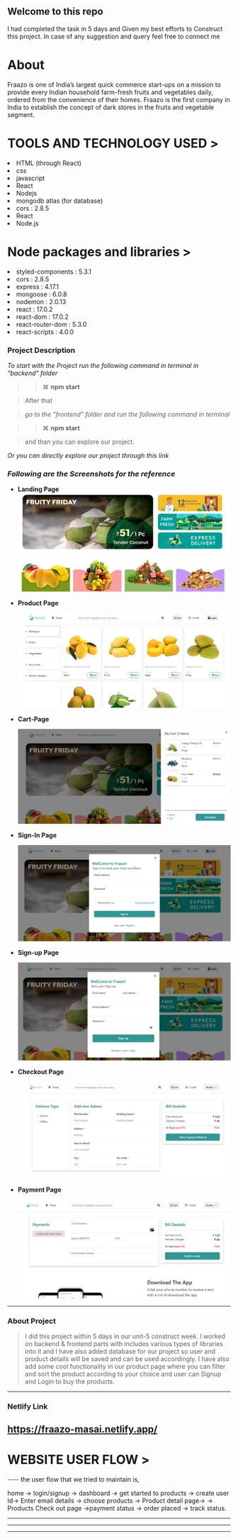 <h2>Welcome to this repo</h2>
I had completed the task in 5 days and Given my best efforts to Construct this project.
In case of any suggestion and query feel free to connect me

 <h1>About </h1>
Fraazo is one of India’s largest quick commerce start-ups on a mission to provide every Indian household farm-fresh fruits and vegetables daily, ordered from the convenience of their homes. Fraazo is the first company in India to establish the concept of dark stores in the fruits and vegetable segment.
 
 
 <h1>TOOLS AND TECHNOLOGY USED ></h1>
  <li>HTML (through React)</li>
    <li>css</li>
<li>javascript</li>  
<li>React</li>
<li>Nodejs</li>
<li>mongodb atlas (for database)</li>
<li>cors : 2.8.5</li>
 <li>React</li>
 <li>Node.js</li>

 
 
  <h1>Node packages and libraries ></h1>
  <li>styled-components : 5.3.1</li>
 <li>cors : 2.8.5</li>
 <li>express : 4.17.1</li>
 <li>mongoose : 6.0.8</li>
<li>nodemon : 2.0.13</li>
 <li>react : 17.0.2</li>
 <li>react-dom : 17.0.2</li>
 <li>react-router-dom : 5.3.0</li>
 <li>react-scripts : 4.0.0</li>

 



### Project Description

_To start with the Project run the following command in terminal in "backend" folder_

> > ⌘ **npm start**

> After that 

> _go to the "frontend" folder and run the following command in terminal_
 
> > ⌘ **npm start**

>   and than you can explore our project.

_Or you can directly explore our project through this link_
 
 
 ### _Following are the Screenshots for the reference_

- **Landing Page**
  ![Landing Page](IMAGES/Landing.png)

- **Product Page**

  ![Product Page](IMAGES/product.png)


- **Cart-Page**

  ![Cart-Page](IMAGES/Cart.png)
  
- **Sign-In Page**

  ![Sign-In Page](IMAGES/Login.png)
  
- **Sign-up Page**

  ![Sign-In Page](IMAGES/Signup.png)

- **Checkout Page**

  ![Checkout Page](IMAGES/checkout1.png)
  

- **Payment Page**

  ![Payment Page](IMAGES/checkout2.png)


---

### About Project

> I did this project within 5 days in our unit-5 construct week. I worked on backend & frontend parts with includes various types of libraries into it and I have also added database for our project so user and product details will be saved and can be used accordingly. I have also add some cool functionality in our product page where you can filter and sort the product according to your choice and user can Signup and Login to buy the products.

---




### Netlify Link

https://fraazo-masai.netlify.app/
 ------
 <h1>WEBSITE USER FLOW ></h1>
 ----
the user flow that we tried to maintain is,

home -> login/signup -> dashboard -> get started to products -> create user Id-> Enter email details -> choose products -> Product detail page-> -> Products Check out page ->payment status -> order placed -> track status.
 
----
 
---

---
